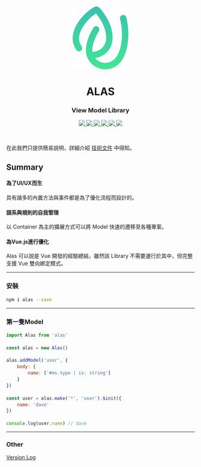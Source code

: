 <br>

<p align="center"><img style="max-width: 300px" src="./logo.png"></p>

<h1 align="center">ALAS</h1>
<h3 align="center">View Model Library</h3>

<p align="center">
    <a href="https://www.npmjs.com/package/alas">
        <img src="https://img.shields.io/npm/v/alas.svg">
    </a>
    <a href='https://github.com/KHC-ZhiHao/Alas/actions'>
        <img src='https://github.com/KHC-ZhiHao/Alas/actions/workflows/build-stage.yml/badge.svg'/>
    </a>
    <a href="https://coveralls.io/github/KHC-ZhiHao/Alas?branch=master">
        <img src="https://coveralls.io/repos/github/KHC-ZhiHao/Alas/badge.svg?branch=master" style="max-width:100%;">
    </a>
    <a href="https://lgtm.com/projects/g/KHC-ZhiHao/Alas/context:javascript">
        <img src="https://img.shields.io/lgtm/grade/javascript/g/KHC-ZhiHao/Alas.svg?logo=lgtm&logoWidth=18"/>
    </a>
    <a href="https://standardjs.com/">
        <img src="https://img.shields.io/badge/code_style-standard-brightgreen.svg" style="max-width:100%;">
    </a>
    <a href="https://github.com/KHC-ZhiHao/Alas">
        <img src="https://img.shields.io/github/stars/KHC-ZhiHao/Alas.svg?style=social">
    </a>
    <br>
</p>

<br>

在此我們只提供簡易說明，詳細介紹 [技術文件](https://khc-zhihao.github.io/Alas/) 中得知。

## Summary

#### 為了UI/UX而生

具有諸多的內置方法與事件都是為了優化流程而設計的。

#### 語系與規則的自我管理

以 Container 為主的擴展方式可以將 Model 快速的遷移至各種專案。

#### 為Vue.js進行優化

Alas 可以說是 Vue 開發的經驗總結，雖然該 Library 不需要運行於其中，但完整支援 Vue 雙向綁定模式。

---

### 安裝

```bash
npm i alas --save
```

---

### 第一隻Model

```js
import Alas from 'alas'

const alas = new Alas()

alas.addModel('user', {
    body: {
        name: ['#ms.type | is: string']
    }
})

const user = alas.make('*', 'user').$init({
    name: 'dave'
})

console.log(user.name) // dave
```

---

### Other

[Version Log](https://github.com/KHC-ZhiHao/Alas/blob/master/version.md)

